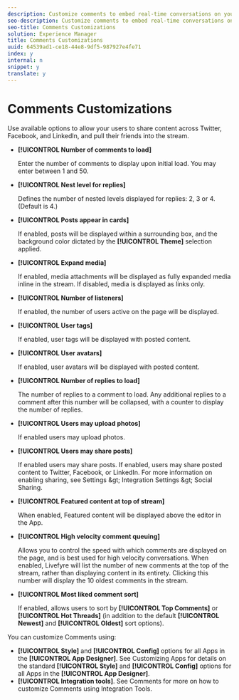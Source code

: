 ```yaml
---
description: Customize comments to embed real-time conversations on your site.
seo-description: Customize comments to embed real-time conversations on your site.
seo-title: Comments Customizations
solution: Experience Manager
title: Comments Customizations
uuid: 64539ad1-ce18-44e8-9df5-987927e4fe71
index: y
internal: n
snippet: y
translate: y
---
```


# Comments Customizations


<a id="section_b4t_y3b_sy"></a>

Use available options to allow your users to share content across Twitter, Facebook, and LinkedIn, and pull their friends into the stream.

* **[!UICONTROL  Number of comments to load]**

  Enter the number of comments to display upon initial load. You may enter between 1 and 50.

* **[!UICONTROL  Nest level for replies]**

  Defines the number of nested levels displayed for replies: 2, 3 or 4. (Default is 4.)

* **[!UICONTROL  Posts appear in cards]**

  If enabled, posts will be displayed within a surrounding box, and the background color dictated by the **[!UICONTROL  Theme]** selection applied.

* **[!UICONTROL  Expand media]**

  If enabled, media attachments will be displayed as fully expanded media inline in the stream. If disabled, media is displayed as links only.

* **[!UICONTROL  Number of listeners]**

  If enabled, the number of users active on the page will be displayed.

* **[!UICONTROL  User tags]**

  If enabled, user tags will be displayed with posted content.

* **[!UICONTROL  User avatars]**

  If enabled, user avatars will be displayed with posted content.

* **[!UICONTROL  Number of replies to load]**

  The number of replies to a comment to load. Any additional replies to a comment after this number will be collapsed, with a counter to display the number of replies.

* **[!UICONTROL  Users may upload photos]**

  If enabled users may upload photos.

* **[!UICONTROL  Users may share posts]**

  If enabled users may share posts. If enabled, users may share posted content to Twitter, Facebook, or LinkedIn. For more information on enabling sharing, see Settings &amp;gt; Integration Settings &amp;gt; Social Sharing.

* **[!UICONTROL  Featured content at top of stream]**

  When enabled, Featured content will be displayed above the editor in the App.

* **[!UICONTROL  High velocity comment queuing]**

  Allows you to control the speed with which comments are displayed on the page, and is best used for high velocity conversations. When enabled, Livefyre will list the number of new comments at the top of the stream, rather than displaying content in its entirety. Clicking this number will display the 10 oldest comments in the stream.

* **[!UICONTROL  Most liked comment sort]**

  If enabled, allows users to sort by **[!UICONTROL  Top Comments]** or **[!UICONTROL  Hot Threads]** (in addition to the default **[!UICONTROL  Newest]** and **[!UICONTROL  Oldest]** sort options).

You can customize Comments using:

* **[!UICONTROL  Style]** and **[!UICONTROL  Config]** options for all Apps in the **[!UICONTROL  App Designer]**. See Customizing Apps for details on the standard **[!UICONTROL  Style]** and **[!UICONTROL  Config]** options for all Apps in the **[!UICONTROL  App Designer]**.
* **[!UICONTROL  Integration tools]**. See Comments for more on how to customize Comments using Integration Tools.

